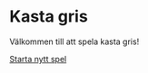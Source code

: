 Kasta gris
===================

Välkommen till att spela kasta gris!

[Starta nytt spel](pig1/init)
